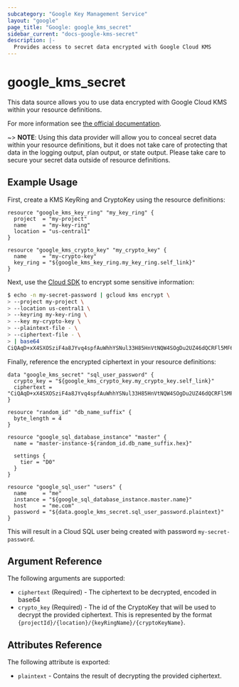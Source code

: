 ```yaml
---
subcategory: "Google Key Management Service"
layout: "google"
page_title: "Google: google_kms_secret"
sidebar_current: "docs-google-kms-secret"
description: |-
  Provides access to secret data encrypted with Google Cloud KMS
---
```


# google\_kms\_secret

This data source allows you to use data encrypted with Google Cloud KMS
within your resource definitions.

For more information see
[the official documentation](https://cloud.google.com/kms/docs/encrypt-decrypt).

~> **NOTE**: Using this data provider will allow you to conceal secret data within your
resource definitions, but it does not take care of protecting that data in the
logging output, plan output, or state output.  Please take care to secure your secret
data outside of resource definitions.

## Example Usage

First, create a KMS KeyRing and CryptoKey using the resource definitions:

```hcl
resource "google_kms_key_ring" "my_key_ring" {
  project  = "my-project"
  name     = "my-key-ring"
  location = "us-central1"
}

resource "google_kms_crypto_key" "my_crypto_key" {
  name     = "my-crypto-key"
  key_ring = "${google_kms_key_ring.my_key_ring.self_link}"
}
```

Next, use the [Cloud SDK](https://cloud.google.com/sdk/gcloud/reference/kms/encrypt) to encrypt some
sensitive information:

```bash
$ echo -n my-secret-password | gcloud kms encrypt \
> --project my-project \
> --location us-central1 \
> --keyring my-key-ring \
> --key my-crypto-key \
> --plaintext-file - \
> --ciphertext-file - \
> | base64
CiQAqD+xX4SXOSziF4a8JYvq4spfAuWhhYSNul33H85HnVtNQW4SOgDu2UZ46dQCRFl5MF6ekabviN8xq+F+2035ZJ85B+xTYXqNf4mZs0RJitnWWuXlYQh6axnnJYu3kDU=
```

Finally, reference the encrypted ciphertext in your resource definitions:

```hcl
data "google_kms_secret" "sql_user_password" {
  crypto_key = "${google_kms_crypto_key.my_crypto_key.self_link}"
  ciphertext = "CiQAqD+xX4SXOSziF4a8JYvq4spfAuWhhYSNul33H85HnVtNQW4SOgDu2UZ46dQCRFl5MF6ekabviN8xq+F+2035ZJ85B+xTYXqNf4mZs0RJitnWWuXlYQh6axnnJYu3kDU="
}

resource "random_id" "db_name_suffix" {
  byte_length = 4
}

resource "google_sql_database_instance" "master" {
  name = "master-instance-${random_id.db_name_suffix.hex}"

  settings {
    tier = "D0"
  }
}

resource "google_sql_user" "users" {
  name     = "me"
  instance = "${google_sql_database_instance.master.name}"
  host     = "me.com"
  password = "${data.google_kms_secret.sql_user_password.plaintext}"
}
```

This will result in a Cloud SQL user being created with password `my-secret-password`.

## Argument Reference

The following arguments are supported:

* `ciphertext` (Required) - The ciphertext to be decrypted, encoded in base64
* `crypto_key` (Required) - The id of the CryptoKey that will be used to
  decrypt the provided ciphertext. This is represented by the format
  `{projectId}/{location}/{keyRingName}/{cryptoKeyName}`.

## Attributes Reference

The following attribute is exported:

* `plaintext` - Contains the result of decrypting the provided ciphertext.
